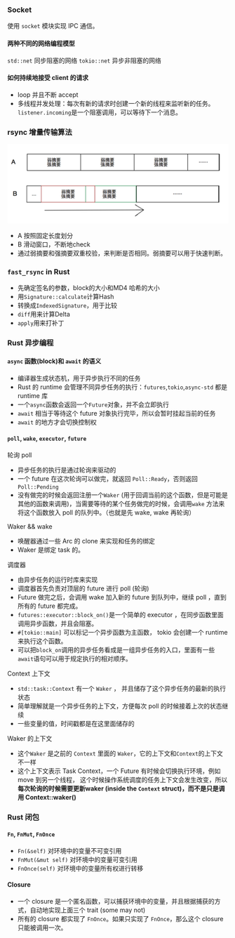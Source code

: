 ### Socket

使用 `socket` 模块实现 IPC 通信。

#### 两种不同的网络编程模型

`std::net` 同步阻塞的网络
`tokio::net` 异步非阻塞的网络

#### 如何持续地接受 client 的请求

- loop 并且不断 accept
- 多线程并发处理：每次有新的请求时创建一个新的线程来监听新的任务。`listener.incoming`是一个阻塞调用，可以等待下一个消息。

### rsync 增量传输算法

![rsync差异检测示意图](assets/5ece748f0af4c29a8d5e382d195324c834076.png)

- A 按照固定长度划分
- B 滑动窗口，不断地check
- 通过弱摘要和强摘要双重校验，来判断是否相同。弱摘要可以用于快速判断。

### `fast_rsync` in Rust

- 先确定签名的参数，block的大小和MD4 哈希的大小
- 用`Signature::calculate`计算Hash
- 转换成`IndexedSignature`，用于比较
- `diff`用来计算Delta
- `apply`用来打补丁

### Rust 异步编程

#### `async` 函数(block)和 `await` 的语义

- 编译器生成状态机，用于异步执行不同的任务
- Rust 的 runtime 会管理不同异步任务的执行：`futures`,`tokio`,`async-std` 都是 runtime 库
- 一个`async`函数会返回一个`Future`对象，并不会立即执行
- `await` 相当于等待这个 future 对象执行完毕，所以会暂时挂起当前的任务
- `await` 的地方才会切换控制权

#### `poll`, `wake`, `executor`, `future`

轮询 poll 

- 异步任务的执行是通过轮询来驱动的
- 一个 future 在这次轮询可以做完，就返回 `Poll::Ready`，否则返回 `Poll::Pending`
- 没有做完的时候会返回注册一个`Waker` (用于回调当前的这个函数，但是可能是其他的函数来调用)，当需要等待的某个任务做完的时候，会调用`wake` 方法来将这个函数放入 poll 的队列中。（也就是先 wake, wake 再轮询）

Waker && wake

- 唤醒器通过一些 Arc 的 clone 来实现和任务的绑定
- Waker 是绑定 task 的。

调度器

- 由异步任务的运行时库来实现
- 调度器首先负责对顶层的 future 进行 poll (轮询)
- Future 做完之后，会调用 wake 加入新的 future 到队列中，继续 poll ，直到所有的 future 都完成。
- `futures::executor::block_on()`是一个简单的 executor ，在同步函数里面调用异步函数，并且会阻塞。
- `#[tokio::main]` 可以标记一个异步函数为主函数， tokio 会创建一个 runtime 来执行这个函数。
- 可以把`block_on`调用的异步任务看成是一组异步任务的入口，里面有一些`await`语句可以用于规定执行的相对顺序。

Context 上下文

- `std::task::Context` 有一个 `Waker` ， 并且储存了这个异步任务的最新的执行状态
- 简单理解就是一个异步任务的上下文，方便每次 poll 的时候接着上次的状态继续
- 一些变量的值，时间戳都是在这里面储存的

Waker 的上下文

- 这个`Waker` 是之前的 `Context` 里面的 `Waker`，它的上下文和`Context`的上下文不一样
- 这个上下文表示 Task Context，一个 Future 有时候会切换执行环境，例如 move 到另一个线程， 这个时候操作系统调度的任务上下文会发生改变，所以**每次轮询的时候需要更新waker (inside the `Context` struct)，而不是只是调用 Context::waker()**

### Rust 闭包

#### `Fn`, `FnMut`, `FnOnce`

- `Fn(&self)` 对环境中的变量不可变引用
- `FnMut(&mut self)` 对环境中的变量可变引用
- `FnOnce(self)` 对环境中的变量所有权进行转移

#### Closure

- 一个 closure 是一个匿名函数，可以捕获环境中的变量，并且根据捕获的方式，自动地实现上面三个 trait (some may not)
- 所有的 closure 都实现了 `FnOnce`。如果只实现了 `FnOnce`，那么这个 closure 只能被调用一次。